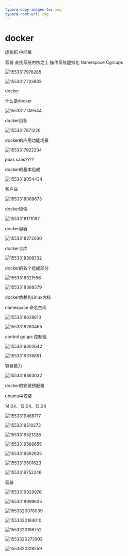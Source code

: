```yaml
---
typora-copy-images-to: img
typora-root-url: img
---
```


# docker

虚拟机
中间层

容器
直接系统内核之上 操作系统虚拟化 Namespace Cgroups

![1553317978285](/1553317978285.png)





![1553317723603](/1553317723603.png)



docker 

什么是docker

![1553317749544](/1553317749544.png)

docker目标

![1553317871226](/1553317871226.png)

docker的应用功能场景

![1553317922234](/1553317922234.png)



paas saas????



docker的基本组成

![1553318054434](/1553318054434.png)

客户端

![1553318089673](/1553318089673.png)



docker镜像

![1553318171097](/1553318182640.png)



docker容器

![1553318272060](/1553318272060.png)



docker仓库

![1553318306732](/1553318306732.png)





docker的各个组成部分

![1553318321556](/1553318321556.png)



![1553318368379](/1553318368379.png)



docker依赖的Linux内核

namespace 命名空间

![1553318628910](/1553318628910.png)



![1553319280465](/1553319280465.png)

control goups 控制组

![1553319302642](/1553319302642.png)



![1553319336851](/1553319336851.png)

容器能力

![1553319363032](/1553319363032.png)



docker的安装预配置

ubuntu中安装

14.04、12.04、13.04



![1553319466717](/1553319466717.png)



![1553319510273](/1553319510273.png)



![1553319521326](/1553319521326.png)



![1553319586655](/1553319586655.png)



![1553319592625](/1553319592625.png)



![1553319601623](/1553319601623.png)



![1553319752246](/1553319752246.png)





容器

![1553319929976](/1553319929976.png)



![1553319999625](/1553319999625.png)



![1553320078039](/1553320078039.png)



![1553320184010](/1553320184010.png)



![1553320198752](/1553320198752.png)



![1553320273503](/1553320273503.png)



![1553320318259](/1553320318259.png)





















